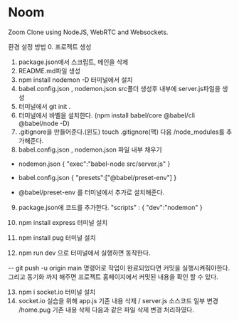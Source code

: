 # Noom

Zoom Clone using NodeJS, WebRTC and Websockets.

환경 설정 방법
0. 프로젝트 생성
1. package.json에서 스크립트, 메인을 삭제
2. README.md파일 생성
3. npm install nodemon -D 터미널에서 설치
4. babel.config.json , nodemon.json src폴더 생성후 내부에 server.js파일을 생성
5. 터미널에서 git init .
6. 터미널에서 바벨을 설치한다.
(npm install babel/core @babel/cli @babel/node -D)
7. .gitignore을 만들어준다.(윈도)
    touch .gitignore(맥)
 다음 /node_modules를 추가해준다.
8. babel.config.json , nodemon.json 파일 내부 채우기
- nodemon.json
{
    "exec":"babel-node src/server.js"
}

- babel.config.json
{
    "presets":["@babel/preset-env"]
}
- @babel/preset-env 를 터미널에서 추가로 설치해준다.
9. package.json에 코드를 추가한다.
"scripts" : {
    "dev":"nodemon"
}

10. npm install express 터미널 설치
11. npm install pug 터미널 설치
12. npm run dev 으로 터미널에서 실행하면 동작한다.

-- git push -u origin main 명령어로 
작업이 완료되었다면 커밋을 실행시켜줘야한다.
그리고 동기화 까지 해주면 프로젝트 홈페이지에서 커밋된 내용을 확인 할 수 있다.

13. npm i socket.io 터미널 설치
14. socket.io 실습을 위해 app.js 기존 내용 삭제 / server.js 소스코드 일부 변경  /home.pug 기존 내용 삭제 다음과 같은 파일 삭제 변경 처리하였다.